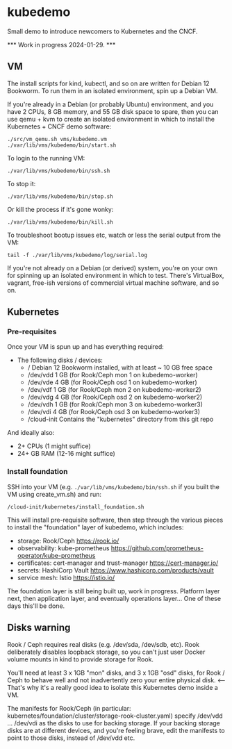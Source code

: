 # kubedemo
Small demo to introduce newcomers to Kubernetes and the CNCF.

*** Work in progress 2024-01-29. ***

## VM
The install scripts for kind, kubectl, and so on are written
for Debian 12 Bookworm.  To run them in an isolated environment,
spin up a Debian VM.

If you're already in a Debian (or probably Ubuntu) environment,
and you have 2 CPUs, 8 GB memory, and 55 GB disk space to spare,
then you can use qemu + kvm to create an isolated environment
in which to install the Kubernetes + CNCF demo software:

    ./src/vm_qemu.sh vms/kubedemo.vm
    ./var/lib/vms/kubedemo/bin/start.sh

To login to the running VM:

    ./var/lib/vms/kubedemo/bin/ssh.sh

To stop it:

    ./var/lib/vms/kubedemo/bin/stop.sh

Or kill the process if it's gone wonky:

    ./var/lib/vms/kubedemo/bin/kill.sh

To troubleshoot bootup issues etc, watch or less the serial output from the VM:

    tail -f ./var/lib/vms/kubedemo/log/serial.log

If you're not already on a Debian (or derived) system, you're
on your own for spinning up an isolated environment in which to test.
There's VirtualBox, vagrant, free-ish versions of commercial virtual
machine software, and so on.

## Kubernetes

### Pre-requisites

Once your VM is spun up and has everything required:

- The following disks / devices:
  - / Debian 12 Bookworm installed, with at least ~ 10 GB free space
  - /dev/vdd 1 GB (for Rook/Ceph mon 1 on kubedemo-worker)
  - /dev/vde 4 GB (for Rook/Ceph osd 1 on kubedemo-worker)
  - /dev/vdf 1 GB (for Rook/Ceph mon 2 on kubedemo-worker2)
  - /dev/vdg 4 GB (for Rook/Ceph osd 2 on kubedemo-worker2)
  - /dev/vdh 1 GB (for Rook/Ceph mon 3 on kubedemo-worker3)
  - /dev/vdi 4 GB (for Rook/Ceph osd 3 on kubedemo-worker3)
  - /cloud-init Contains the "kubernetes" directory from this git repo

And ideally also:

- 2+ CPUs (1 might suffice)
- 24+ GB RAM (12-16 might suffice)

### Install foundation

SSH into your VM (e.g. `./var/lib/vms/kubedemo/bin/ssh.sh` if you built the VM using create_vm.sh) and run:

    /cloud-init/kubernetes/install_foundation.sh

This will install pre-requisite software, then step through the various pieces to install the "foundation" layer of kubedemo, which includes:

- storage: Rook/Ceph
  https://rook.io/
- observability: kube-prometheus
  https://github.com/prometheus-operator/kube-prometheus
- certificates: cert-manager and trust-manager
  https://cert-manager.io/
- secrets: HashiCorp Vault
  https://www.hashicorp.com/products/vault
- service mesh: Istio
  https://istio.io/

The foundation layer is still being built up, work in progress.  Platform layer next, then application layer, and eventually operations layer...  One of these days this'll be done.

## Disks warning

Rook / Ceph requires real disks (e.g. /dev/sda, /dev/sdb, etc).  Rook
deliberately disables loopback storage, so you can't just user Docker
volume mounts in kind to provide storage for Rook.

You'll need at least 3 x 1GB "mon" disks, and 3 x 1GB "osd" disks,
for Rook / Ceph to behave well and not inadvertently zero your entire
physical disk.  <-- That's why it's a really good idea to isolate
this Kubernetes demo inside a VM.

The manifests for Rook/Ceph (in particular:
kubernetes/foundation/cluster/storage-rook-cluster.yaml) specify
/dev/vdd ... /dev/vdi as the disks to use for backing storage.
If your backing storage disks are at different devices, and you're
feeling brave, edit the manifests to point to those disks,
instead of /dev/vdd etc.
